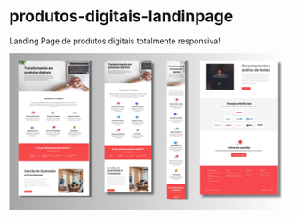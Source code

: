 # produtos-digitais-landinpage
Landing Page de produtos digitais totalmente responsiva!

![image alt](https://github.com/ToDDiNhOBR/produtos-digitais-landpage/blob/main/Produtos-digitais-landpage.png?raw=true)
